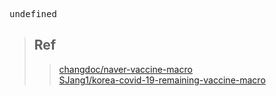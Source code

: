 <pre>
undefined
</pre>
> ## Ref
>> [changdoc/naver-vaccine-macro](https://github.com/changdoc/naver-vaccine-macro)<br>
>> [SJang1/korea-covid-19-remaining-vaccine-macro](https://github.com/SJang1/korea-covid-19-remaining-vaccine-macro)<br>
